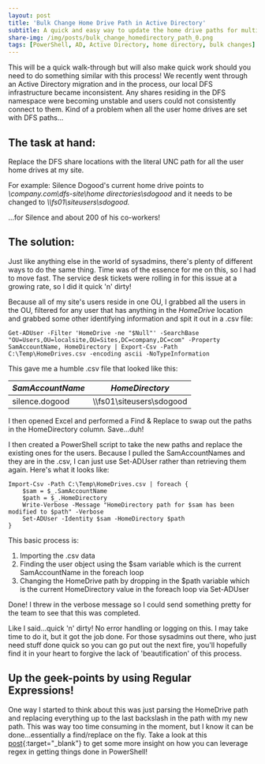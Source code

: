 ```yaml
---
layout: post
title: 'Bulk Change Home Drive Path in Active Directory'
subtitle: A quick and easy way to update the home drive paths for multiple users.
share-img: /img/posts/bulk_change_homedirectory_path_0.png
tags: [PowerShell, AD, Active Directory, home directory, bulk changes]
---
```

This will be a quick walk-through but will also make quick work should you need to do something similar with this process! We recently went through an Active Directory migration and in the process, our local DFS infrastructure became inconsistent. Any shares residing in the DFS namespace were becoming unstable and users could not consistently connect to them. Kind of a problem when all the user home drives are set with DFS paths...

## The task at hand:

Replace the DFS share locations with the literal UNC path for all the user home drives at my site.

For example: Silence Dogood's current home drive points to _\\company.com\dfs-site\home directories\sdogood_ and it needs to be changed to _\\\fs01\siteusers\sdogood._

...for Silence and about 200 of his co-workers!

## The solution:

Just like anything else in the world of sysadmins, there's plenty of different ways to do the same thing. Time was of the essence for me on this, so I had to move fast. The service desk tickets were rolling in for this issue at a growing rate, so I did it quick 'n' dirty!

Because all of my site's users reside in one OU, I grabbed all the users in the OU, filtered for any user that has anything in the _HomeDrive_  location and grabbed some other identifying information and spit it out in a .csv file:

~~~
Get-ADUser -Filter 'HomeDrive -ne "$Null"' -SearchBase "OU=Users,OU=localsite,OU=Sites,DC=company,DC=com" -Property SamAccountName, HomeDirectory | Export-Csv -Path C:\Temp\HomeDrives.csv -encoding ascii -NoTypeInformation
~~~

This gave me a humble .csv file that looked like this:

_SamAccountName_ | _HomeDirectory_
--------------- | --------------
silence.dogood | \\\fs01\siteusers\sdogood

I then opened Excel and performed a Find & Replace to swap out the paths in the HomeDirectory column. Save...duh!

I then created a PowerShell script to take the new paths and replace the existing ones for the users. Because I pulled the SamAccountNames and they are in the .csv, I can just use Set-ADUser rather than retrieving them again. Here's what it looks like:

~~~
Import-Csv -Path C:\Temp\HomeDrives.csv | foreach {
    $sam = $_.SamAccountName
    $path = $_.HomeDirectory
    Write-Verbose -Message "HomeDirectory path for $sam has been modified to $path" -Verbose
    Set-ADUser -Identity $sam -HomeDirectory $path
}
~~~

This basic process is:

1. Importing the .csv data
2. Finding the user object using the $sam variable which is the current SamAccountName in the foreach loop
3. Changing the HomeDrive path by dropping in the $path variable which is the current HomeDirectory value in the foreach loop via Set-ADUser

Done! I threw in the verbose message so I could send something pretty for the team to see that this was completed.

Like I said...quick 'n' dirty! No error handling or logging on this. I may take time to do it, but it got the job done. For those sysadmins out there, who just need stuff done quick so you can go put out the next fire, you'll hopefully find it in your heart to forgive the lack of 'beautification' of this process.

## Up the geek-points by using Regular Expressions!

One way I started to think about this was just parsing the HomeDrive path and replacing everything up to the last backslash in the path with my new path. This was way too time consuming in the moment, but I know it can be done...essentially a find/replace on the fly. Take a look at this [post](https://powershellexplained.com/2017-07-31-Powershell-regex-regular-expression/){:target="_blank"} to get some more insight on how you can leverage regex in getting things done in PowerShell!